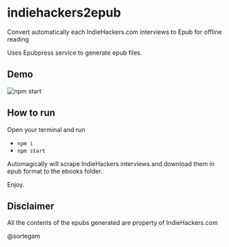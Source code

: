 # indiehackers2epub

Convert automatically each IndieHackers.com interviews to Epub for offline reading

Uses Epubpress service to generate epub files.

## Demo

![npm start](https://raw.githubusercontent.com/sortegam/indiehackers2epub/master/demo/demo.gif)

## How to run

Open your terminal and run

  - `npm i`
  - `npm start`


Automagically will scrape IndieHackers interviews and download them in epub format to the ebooks folder.

Enjoy.

## Disclaimer

All the contents of the epubs generated are property of IndieHackers.com


@sortegam
